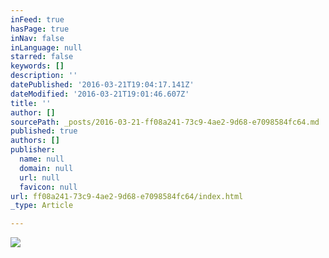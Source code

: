 ```yaml
---
inFeed: true
hasPage: true
inNav: false
inLanguage: null
starred: false
keywords: []
description: ''
datePublished: '2016-03-21T19:04:17.141Z'
dateModified: '2016-03-21T19:01:46.607Z'
title: ''
author: []
sourcePath: _posts/2016-03-21-ff08a241-73c9-4ae2-9d68-e7098584fc64.md
published: true
authors: []
publisher:
  name: null
  domain: null
  url: null
  favicon: null
url: ff08a241-73c9-4ae2-9d68-e7098584fc64/index.html
_type: Article

---
```

![](https://s3-us-west-2.amazonaws.com/the-grid-img/p/c5148139cadd769e2e293a126fda2e677d29d58b.jpg)